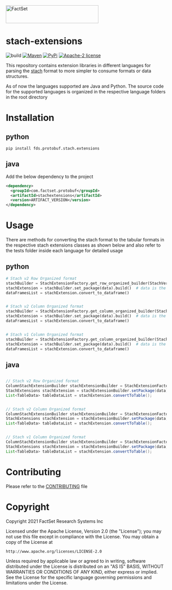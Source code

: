<img alt="FactSet" src="https://www.factset.com/hubfs/Assets/images/factset-logo.svg" height="56" width="290">

# stach-extensions

![build](https://img.shields.io/badge/Build-Todo-blue)
[![Maven](https://img.shields.io/maven-central/v/com.factset.protobuf/stachextensions)](https://mvnrepository.com/artifact/com.factset.protobuf/stachextensions)
[![PyPi](https://img.shields.io/pypi/v/fds.protobuf.stach.extensions)](https://pypi.org/project/fds.protobuf.stach.extensions/)
[![Apache-2 license](https://img.shields.io/badge/license-Apache2-brightgreen.svg)](https://www.apache.org/licenses/LICENSE-2.0)


This repository contains extension libraries in different languages for parsing the [stach](https://factset.github.io/stachschema/#/README) format to more simpler to consume formats or data structures.

As of now the languages supported are Java and Python. The source code for the supported languages is organized in the respective language folders in the root directory

# Installation
 
## python
    
    pip install fds.protobuf.stach.extensions

## java
Add the below dependency to the project
  ```xml
  <dependency>
    <groupId>com.factset.protobuf</groupId>
    <artifactId>stachextensions</artifactId>
    <version>ARTIFACT_VERSION</version>
  </dependency>
  ```

# Usage

There are methods for converting the stach format to the tabular formats in the respective stach extensions classes as shown below and also refer to the tests folder inside each language for detailed usage

## python

``` python
# Stach v2 Row Organized format
stachBuilder = StachExtensionFactory.get_row_organized_builder(StachVersion.V2)
stachExtension = stachBuilder.set_package(data).build()  # data is the stach input in string or object format
dataFramesList = stachExtension.convert_to_dataframe()


# Stach v2 Column Organized format
stachBuilder = StachExtensionFactory.get_column_organized_builder(StachVersion.V2)
stachExtension = stachBuilder.set_package(data).build()  # data is the stach input in string or object format
dataFramesList = stachExtension.convert_to_dataframe()


# Stach v1 Column Organized format
stachBuilder = StachExtensionFactory.get_column_organized_builder(StachVersion.V1)
stachExtension = stachBuilder.set_package(data).build()  # data is the stach input in string or object format
dataFramesList = stachExtension.convert_to_dataframe()

```

## java
``` java

// Stach v2 Row Organized format
ColumnStachExtensionBuilder stachExtensionBuilder = StachExtensionFactory.getRowOrganizedBuilder(StachVersion.V2);
StachExtensions stachExtension = stachExtensionBuilder.setPackage(data).build();  // data is the stach input in string or object format
List<TableData> tableDataList = stachExtension.convertToTable();


// Stach v2 Column Organized format
ColumnStachExtensionBuilder stachExtensionBuilder = StachExtensionFactory.getColumnOrganizedBuilder(StachVersion.V2);
StachExtensions stachExtension = stachExtensionBuilder.setPackage(data).build();  // data is the stach input in string or object format
List<TableData> tableDataList = stachExtension.convertToTable();


// Stach v1 Column Organized format
ColumnStachExtensionBuilder stachExtensionBuilder = StachExtensionFactory.getColumnOrganizedBuilder(StachVersion.V1);
StachExtensions stachExtension = stachExtensionBuilder.setPackage(data).build(); // data is the stach input in string or object format
List<TableData> tableDataList = stachExtension.convertToTable();

```

# Contributing

Please refer to the [CONTRIBUTING](CONTRIBUTING.md) file
 

# Copyright

Copyright 2021 FactSet Research Systems Inc

Licensed under the Apache License, Version 2.0 (the "License");
you may not use this file except in compliance with the License.
You may obtain a copy of the License at

    http://www.apache.org/licenses/LICENSE-2.0

Unless required by applicable law or agreed to in writing, software
distributed under the License is distributed on an "AS IS" BASIS,
WITHOUT WARRANTIES OR CONDITIONS OF ANY KIND, either express or implied.
See the License for the specific language governing permissions and
limitations under the License.
